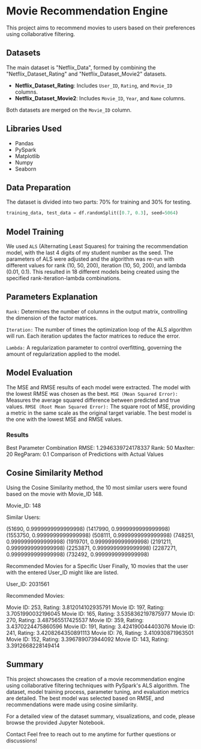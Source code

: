 # Movie Recommendation Engine

This project aims to recommend movies to users based on their preferences using collaborative filtering.

## Datasets

The main dataset is "Netflix_Data", formed by combining the "Netflix_Dataset_Rating" and "Netflix_Dataset_Movie2" datasets.

- **Netflix_Dataset_Rating**: Includes `User_ID`, `Rating`, and `Movie_ID` columns.
- **Netflix_Dataset_Movie2**: Includes `Movie_ID`, `Year`, and `Name` columns.

Both datasets are merged on the `Movie_ID` column.

## Libraries Used

- Pandas
- PySpark
- Matplotlib
- Numpy
- Seaborn

## Data Preparation

The dataset is divided into two parts: 70% for training and 30% for testing.

```python
training_data, test_data = df.randomSplit([0.7, 0.3], seed=5064)
```
## Model Training
We used `ALS` (Alternating Least Squares) for training the recommendation model, with the last 4 digits of my student number as the seed. The parameters of ALS were adjusted and the algorithm was re-run with different values for rank (10, 50, 200), iteration (10, 50, 200), and lambda (0.01, 0.1). This resulted in 18 different models being created using the specified rank-iteration-lambda combinations.


## Parameters Explanation
`Rank:` Determines the number of columns in the output matrix, controlling the dimension of the factor matrices.

`Iteration:` The number of times the optimization loop of the ALS algorithm will run. Each iteration updates the factor matrices to reduce the error.

`Lambda:` A regularization parameter to control overfitting, governing the amount of regularization applied to the model.


## Model Evaluation
The MSE and RMSE results of each model were extracted. The model with the lowest RMSE was chosen as the best.
`MSE (Mean Squared Error):` Measures the average squared difference between predicted and true values.
`RMSE (Root Mean Squared Error):` The square root of MSE, providing a metric in the same scale as the original target variable.
The best model is the one with the lowest MSE and RMSE values.


### Results
Best Parameter Combination
RMSE: 1.2946339724178337
Rank: 50
MaxIter: 20
RegParam: 0.1
Comparison of Predictions with Actual Values


## Cosine Similarity Method
Using the Cosine Similarity method, the 10 most similar users were found based on the movie with Movie_ID 148.

Movie_ID: 148

Similar Users:

(51690, 0.9999999999999998)
(1417990, 0.9999999999999998)
(1553750, 0.9999999999999998)
(508111, 0.9999999999999998)
(748251, 0.9999999999999998)
(1919701, 0.9999999999999998)
(2191211, 0.9999999999999998)
(2253871, 0.9999999999999998)
(2287271, 0.9999999999999998)
(732492, 0.9999999999999998)



Recommended Movies for a Specific User
Finally, 10 movies that the user with the entered User_ID might like are listed.

User_ID: 2031561

Recommended Movies:

Movie ID: 253, Rating: 3.812014102935791
Movie ID: 197, Rating: 3.7051990032196045
Movie ID: 165, Rating: 3.5358362197875977
Movie ID: 270, Rating: 3.487565517425537
Movie ID: 359, Rating: 3.4370224475860596
Movie ID: 191, Rating: 3.424190044403076
Movie ID: 241, Rating: 3.4208264350891113
Movie ID: 76, Rating: 3.410930871963501
Movie ID: 152, Rating: 3.396789073944092
Movie ID: 143, Rating: 3.3912668228149414

## Summary

This project showcases the creation of a movie recommendation engine using collaborative filtering techniques with PySpark's ALS algorithm. The dataset, model training process, parameter tuning, and evaluation metrics are detailed. The best model was selected based on RMSE, and recommendations were made using cosine similarity.

For a detailed view of the dataset summary, visualizations, and code, please browse the provided Jupyter Notebook.

Contact
Feel free to reach out to me anytime for further questions or discussions!
